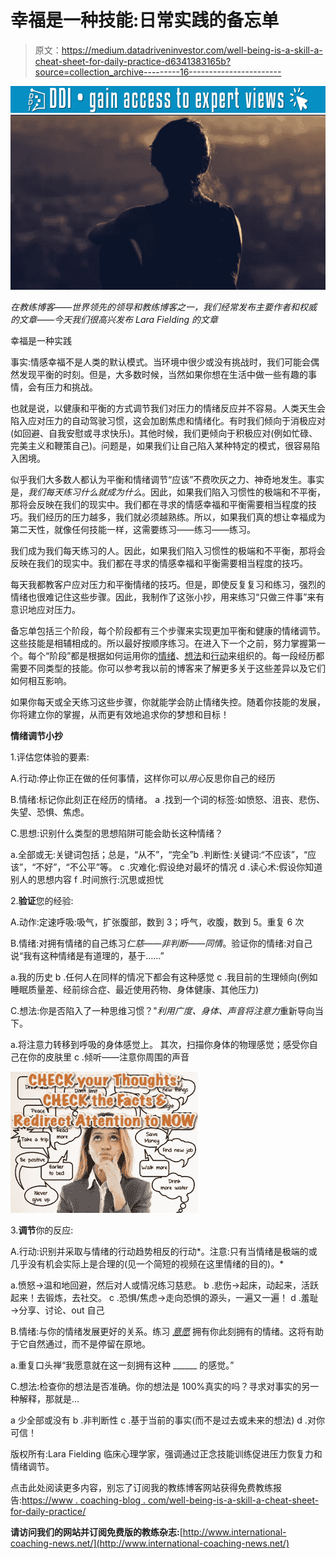 # 幸福是一种技能:日常实践的备忘单

> 原文：<https://medium.datadriveninvestor.com/well-being-is-a-skill-a-cheat-sheet-for-daily-practice-d6341383165b?source=collection_archive---------16----------------------->

[![](img/3a95c88f4a8f69c9785dbe82ecd7817e.png)](http://www.track.datadriveninvestor.com/1B9E)![](img/d263ab1feee366b4ee87cf571992993d.png)

*在教练博客——世界领先的领导和教练博客之一，我们经常发布主要作者和权威的文章——今天我们很高兴发布 Lara Fielding 的文章*

幸福是一种实践

事实:情感幸福不是人类的默认模式。当环境中很少或没有挑战时，我们可能会偶然发现平衡的时刻。但是，大多数时候，当然如果你想在生活中做一些有趣的事情，会有压力和挑战。

也就是说，以健康和平衡的方式调节我们对压力的情绪反应并不容易。人类天生会陷入应对压力的自动驾驶习惯，这会加剧焦虑和情绪化。有时我们倾向于消极应对(如回避、自我安慰或寻求快乐)。其他时候，我们更倾向于积极应对(例如忙碌、完美主义和鞭策自己)。问题是，如果我们让自己陷入某种特定的模式，很容易陷入困境。

似乎我们大多数人都认为平衡和情绪调节“应该”不费吹灰之力、神奇地发生。事实是，*我们每天练习什么就成为什么*。因此，如果我们陷入习惯性的极端和不平衡，那将会反映在我们的现实中。我们都在寻求的情感幸福和平衡需要相当程度的技巧。我们经历的压力越多，我们就必须越熟练。所以，如果我们真的想让幸福成为第二天性，就像任何技能一样，这需要练习——练习——练习。

我们成为我们每天练习的人。因此，如果我们陷入习惯性的极端和不平衡，那将会反映在我们的现实中。我们都在寻求的情感幸福和平衡需要相当程度的技巧。

每天我都教客户应对压力和平衡情绪的技巧。但是，即使反复复习和练习，强烈的情绪也很难记住这些步骤。因此，我制作了这张小抄，用来练习“只做三件事”来有意识地应对压力。

备忘单包括三个阶段，每个阶段都有三个步骤来实现更加平衡和健康的情绪调节。这些技能是相辅相成的。所以最好按顺序练习。在进入下一个之前，努力掌握第一个。每个“阶段”都是根据如何运用你的[情绪](http://www.huffingtonpost.com/lara-fielding/surfing-the-tides-of-emot_b_7166662.html)、[想法](http://www.huffingtonpost.com/lara-fielding/4-core-mind-habits-helped_b_7021686.html?fb_action_ids=10206429803245068&fb_action_types=og.comments)和[行动](http://www.huffingtonpost.com/lara-fielding/behaviorism-101-the-keys-_b_7787014.html)来组织的。每一段经历都需要不同类型的技能。你可以参考我以前的博客来了解更多关于这些差异以及它们如何相互影响。

如果你每天或全天练习这些步骤，你就能学会防止情绪失控。随着你技能的发展，你将建立你的掌握，从而更有效地追求你的梦想和目标！

**情绪调节小抄**

1.评估您体验的要素:

A.行动:停止你正在做的任何事情，这样你可以*用心*反思你自己的经历

B.情绪:标记你此刻正在经历的情绪。
a .找到一个词的标签:如愤怒、沮丧、悲伤、失望、恐惧、焦虑。

C.思想:识别什么类型的思想陷阱可能会助长这种情绪？

a.全部或无:关键词包括；总是，“从不”，“完全”b .判断性:关键词:“不应该”，“应该”，“不好”，“不公平”等。
c .灾难化:假设绝对最坏的情况
d .读心术:假设你知道别人的思想内容
f .时间旅行:沉思或担忧

2.**验证**您的经验:

A.动作:定速呼吸:吸气，扩张腹部，数到 3；呼气，收腹，数到 5。重复 6 次

B.情绪:对拥有情绪的自己练习*仁慈——非判断——同情*。验证你的情绪:对自己说“我有这种情绪是有道理的，基于……”

a.我的历史
b .任何人在同样的情况下都会有这种感觉
c .我目前的生理倾向(例如睡眠质量差、经前综合症、最近使用药物、身体健康、其他压力)

C.想法:你是否陷入了一种思维习惯？"*利用广度、身体、声音将注意力*重新导向当下。

a.将注意力转移到呼吸的身体感觉上。
其次，扫描你身体的物理感觉；感受你自己在你的皮肤里
c .倾听——注意你周围的声音

![](img/298b8dc67f509b8d73680da07ac019f6.png)

3.**调节**你的反应:

A.行动:识别并采取与情绪的行动趋势相反的行动*。注意:只有当情绪是极端的或几乎没有机会实际上是合理的(见一个简短的视频在这里情绪的目的)。*

a.愤怒→温和地回避，然后对人或情况练习慈悲。
b .悲伤→起床，动起来，活跃起来！去锻炼，去社交。
c .恐惧/焦虑→走向恐惧的源头，一遍又一遍！
d .羞耻→分享、讨论、out 自己

B.情绪:与你的情绪发展更好的关系。练习 [*意愿*](http://www.huffingtonpost.com/lara-fielding/surfing-the-tides-of-emot_b_7166662.html) 拥有你此刻拥有的情绪。这将有助于它自然通过，而不是停留在原地。

a.重复口头禅“我愿意就在这一刻拥有这种 ______ 的感觉。”

C.想法:检查你的想法是否准确。你的想法是 100%真实的吗？寻求对事实的另一种解释，那就是…

a 少全部或没有
b .非判断性
c .基于当前的事实(而不是过去或未来的想法)
d .对你可信！

版权所有:Lara Fielding
临床心理学家，强调通过正念技能训练促进压力恢复力和情绪调节。

点击此处阅读更多内容，别忘了订阅我的教练博客网站获得免费教练报告:[https://www . coaching-blog . com/well-being-is-a-skill-a-cheat-sheet-for-daily-practice/](https://www.coaching-blog.com/well-being-is-a-skill-a-cheat-sheet-for-daily-practice/)

**请访问我们的网站并订阅免费版的教练杂志:**[http://www.international-coaching-news.net/](http://www.international-coaching-news.net/)